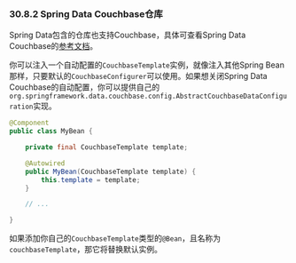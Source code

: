 ### 30.8.2 Spring Data Couchbase仓库
Spring Data包含的仓库也支持Couchbase，具体可查看Spring Data Couchbase的[参考文档](http://docs.spring.io/spring-data/couchbase/docs/current/reference/html/)。

你可以注入一个自动配置的`CouchbaseTemplate`实例，就像注入其他Spring Bean那样，只要默认的`CouchbaseConfigurer`可以使用。如果想关闭Spring Data Couchbase的自动配置，你可以提供自己的`org.springframework.data.couchbase.config.AbstractCouchbaseDataConfiguration`实现。
```java
@Component
public class MyBean {

    private final CouchbaseTemplate template;

    @Autowired
    public MyBean(CouchbaseTemplate template) {
        this.template = template;
    }

    // ...

}
```
如果添加你自己的`CouchbaseTemplate`类型的`@Bean`，且名称为`couchbaseTemplate`，那它将替换默认实例。
